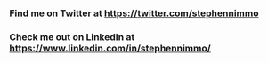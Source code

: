 ### Find me on Twitter at https://twitter.com/stephennimmo
### Check me out on LinkedIn at https://www.linkedin.com/in/stephennimmo/
